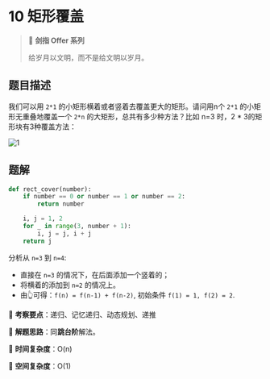 # 10 矩形覆盖

> 🌟 **剑指 Offer 系列**
>
> 给岁月以文明，而不是给文明以岁月。

## 题目描述

我们可以用 `2*1` 的小矩形横着或者竖着去覆盖更大的矩形。请问用n个 `2*1` 的小矩形无重叠地覆盖一个 `2*n` 的大矩形，总共有多少种方法？比如 n=3 时，2 * 3的矩形块有3种覆盖方法：

![1](https://tva1.sinaimg.cn/large/007S8ZIlly1gijf5qc6euj310a0p4407.jpg)

## 题解

```python
def rect_cover(number):
    if number == 0 or number == 1 or number == 2:
        return number

    i, j = 1, 2
    for _ in range(3, number + 1):
        i, j = j, i + j
    return j
```

分析从 `n=3` 到 `n=4`:

- 直接在 `n=3` 的情况下，在后面添加一个竖着的；
- 将横着的添加到 `n=2` 的情况上。
- 由👆可得：`f(n) = f(n-1) + f(n-2)`, 初始条件 `f(1) = 1, f(2) = 2`.

🍥 **考察要点**：递归、记忆递归、动态规划、递推

🍬 **解题思路**：同**跳台阶**解法。

🍉 **时间复杂度**：O(n)

🍭 **空间复杂度**：O(1)
